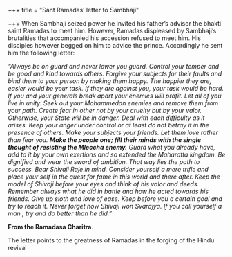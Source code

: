 +++
title = "Sant Ramadas’ letter to Sambhaji"

+++
When Sambhaji seized power he invited his father’s advisor the bhakti
saint Ramadas to meet him. However, Ramadas displeased by Sambhaji’s
brutalities that accompanied his accession refused to meet him. His
disciples however begged on him to advice the prince. Accordingly he
sent him the following letter:

*“Always be on guard and never lower you guard. Control your temper and
be good and kind towards others. Forgive your subjects for their faults
and bind them to your person by making them happy. The happier they are,
easier would be your task. If they are against you, your task would be
hard. If you and your generals break apart your enemies will profit. Let
all of you live in unity. Seek out your Mohammedan enemies and remove
them from your path. Create fear in other not by your cruelty but by
your valor. Otherwise, your State will be in danger. Deal with each
difficulty as it arises. Keep your anger under control or at least do
not betray it in the presence of others. Make your subjects your
friends. Let them love rather than fear you. **Make the people one; fill
their minds with the single thought of resisting the Mleccha enemy.**
Guard what you already have, add to it by your own exertions and so
extended the Maharatta kingdom. Be dignified and wear the sword of
ambition. That way lies the path to success. Bear Shivaji Raje in mind.
Consider yourself a mere trifle and place your self in the quest for
fame in this world and there after. Keep the model of Shivaji before
your eyes and think of his valor and deeds. Remember always what he did
in battle and how he acted towards his friends. Give up sloth and love
of ease. Keep before you a certain goal and try to reach it. Never
forget how Shivaji won Svarajya. If you call yourself a man , try and do
better than he did.”*

**From the Ramadasa Charitra**.

The letter points to the greatness of Ramadas in the forging of the
Hindu revival
